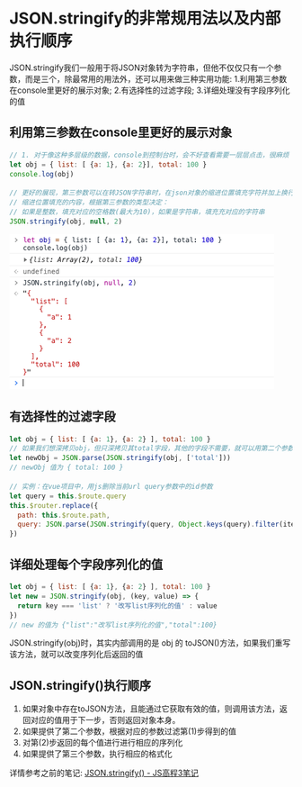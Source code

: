 # JSON.stringify的非常规用法以及内部执行顺序
JSON.stringify我们一般用于将JSON对象转为字符串，但他不仅仅只有一个参数，而是三个，除最常用的用法外，还可以用来做三种实用功能: 1.利用第三参数在console里更好的展示对象; 2.有选择性的过滤字段; 3.详细处理没有字段序列化的值

## 利用第三参数在console里更好的展示对象

```js
// 1. 对于像这种多层级的数据，console到控制台时，会不好查看需要一层层点击，很麻烦
let obj = { list: [ {a: 1}, {a: 2}], total: 100 }
console.log(obj)

// 更好的展现，第三参数可以在转JSON字符串时，在json对象的缩进位置填充字符并加上换行符
// 缩进位置填充的内容，根据第三参数的类型决定：
// 如果是整数，填充对应的空格数(最大为10)，如果是字符串，填充充对应的字符串
JSON.stringify(obj, null, 2) 
```

![json_stringify.png](../../../images/blog/js/json_stringify.png)

## 有选择性的过滤字段

```js
let obj = { list: [ {a: 1}, {a: 2} ], total: 100 }
// 如果我们想深拷贝obj，但只深拷贝其total字段，其他的字段不需要，就可以用第二个参数
let newObj = JSON.parse(JSON.stringify(obj, ['total']))
// newObj 值为 { total: 100 }

// 实例：在vue项目中，用js删除当前url query参数中的id参数
let query = this.$route.query
this.$router.replace({ 
  path: this.$route.path, 
  query: JSON.parse(JSON.stringify(query, Object.keys(query).filter(item => item !== 'id'))) 
})
```

## 详细处理每个字段序列化的值

```js
let obj = { list: [ {a: 1}, {a: 2} ], total: 100 }
let new = JSON.stringify(obj, (key, value) => {
  return key === 'list' ? '改写list序列化的值' : value
}) 
// new 的值为 {"list":"改写list序列化的值","total":100}
```

JSON.stringify(obj)时，其实内部调用的是 obj 的 toJSON()方法，如果我们重写该方法，就可以改变序列化后返回的值

## JSON.stringify()执行顺序
1. 如果对象中存在toJSON方法，且能通过它获取有效的值，则调用该方法，返回对应的值用于下一步，否则返回对象本身。
2. 如果提供了第二个参数，根据对应的参数过滤第(1)步得到的值
3. 对第(2)步返回的每个值进行进行相应的序列化
4. 如果提供了第三个参数，执行相应的格式化

详情参考之前的笔记: [JSON.stringify() - JS高程3笔记](https://www.yuque.com/guoqzuo/js_es6/strtxi#8960b7f6)
